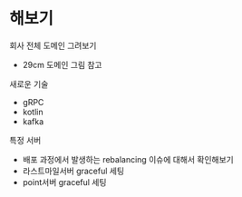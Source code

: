 # 해보기
회사 전체 도메인 그려보기
- 29cm 도메인 그림 참고

새로운 기술
- gRPC
- kotlin
- kafka

특정 서버 
- 배포 과정에서 발생하는 rebalancing 이슈에 대해서 확인해보기
- 라스트마일서버 graceful 세팅 
- point서버 graceful 세팅